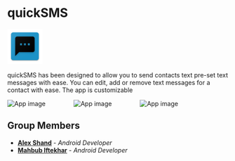 # quickSMS

<img alt="Logo" src="app/src/main/res/mipmap-xxxhdpi/ic_launcher.png" width="80" />

quickSMS has been designed to allow you to send contacts text pre-set text messages with ease. You can edit, add or remove text messages for a contact with ease. The app is customizable 



<div style="display:flex;">
<img alt="App image" src="" width="30%">
<img alt="App image" src="" width="30%">
<img alt="App image" src="" width="30%">
</div>


## Group Members

* **[Alex Shand](https://github.com/Alex-Shand)** - *Android Developer* 
* **[Mahbub Iftekhar](https://www.mahbubiftekhar.co.uk/)** - *Android Developer*
